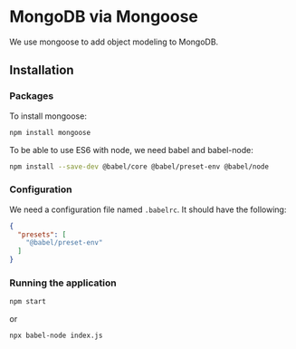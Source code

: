 # MongoDB via Mongoose
We use mongoose to add object modeling to MongoDB.

## Installation
### Packages
To install mongoose:

```bash
npm install mongoose
```

To be able to use ES6 with node, we need babel and babel-node:

```bash
npm install --save-dev @babel/core @babel/preset-env @babel/node
```

### Configuration
We need a configuration file named `.babelrc`. It should have the following:

```json
{
  "presets": [
    "@babel/preset-env"
  ]
}
```

### Running the application
```bash
npm start
```

or 

```bash
npx babel-node index.js
```
